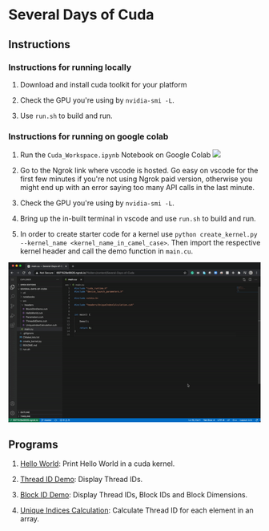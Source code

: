 # Several Days of Cuda

## Instructions

### Instructions for running locally

1. Download and install cuda toolkit for your platform

2. Check the GPU you're using by `nvidia-smi -L`.

3. Use `run.sh` to build and run.

### Instructions for running on google colab

1. Run the `Cuda_Workspace.ipynb` Notebook on Google Colab [![](https://colab.research.google.com/assets/colab-badge.svg)](https://colab.research.google.com/github/soumik12345/Several-Days-of-Cuda/blob/master/notebooks/Cuda_Workspace.ipynb)

2. Go to the Ngrok link where vscode is hosted. Go easy on vscode for the first few minutes if you're not using Ngrok paid version, otherwise you might end up with an error saying too many API calls in the last minute.

3. Check the GPU you're using by `nvidia-smi -L`.

4. Bring up the in-built terminal in vscode and use `run.sh` to build and run.

5. In order to create starter code for a kernel use `python create_kernel.py --kernel_name <kernel_name_in_camel_case>`. Then import the respective kernel header and call the demo function in `main.cu`.

![](./assets/sample_execution_example.gif)

## Programs

1. [Hello World](./src/headers/HelloWorld.cuh): Print Hello World in a cuda kernel. 

2. [Thread ID Demo](./src/headers/ThreadIdDemo.cuh): Display Thread IDs.

3. [Block ID Demo](./src/headers/BlockIdDemo.cuh): Display Thread IDs, Block IDs and Block Dimensions.

4. [Unique Indices Calculation](./src/headers/UniqueIndexCalculation.cuh): Calculate Thread ID for each element in an array.

